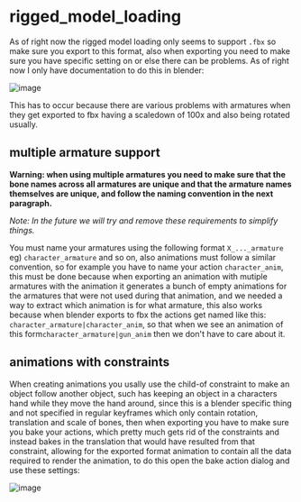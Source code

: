 # rigged_model_loading

As of right now the rigged model loading only seems to support `.fbx` so make sure you export to this format, also when exporting you need to make sure you have specific setting on or else there can be problems. As of right now I only have documentation to do this in blender: 

![image](https://github.com/user-attachments/assets/3b2a745d-437b-46e5-8f8a-90ac8d9cb0f4)

This has to occur because there are various problems with armatures when they get exported to fbx having a scaledown of 100x and also being rotated usually.

## multiple armature support

**Warning: when using multiple armatures you need to make sure that the bone names across all armatures are unique and that the armature names themselves are unique, and follow the naming convention in the next paragraph.**

*Note: In the future we will try and remove these requirements to simplify things.*

You must name your armatures using the following format `X_..._armature` eg) `character_armature` and so on, also animations must follow a similar convention, so for example you have to name your action `character_anim`, this must be done because when exporting an animation with mutiple armatures with the animation it generates a bunch of empty animations for the armatures that were not used during that animation, and we needed a way to extract which animation is for what armature, this also works because when blender exports to fbx the actions get named like this: `character_armature|character_anim`, so that when we see an animation of this form`character_armature|gun_anim` then we don't have to care about it.

## animations with constraints

When creating animations you usally use the child-of constraint to make an object follow another object, such has keeping an object in a characters hand while they move the hand around, since this is a blender specific thing and not specified in regular keyframes which only contain rotation, translation and scale of bones, then when exporting you have to make sure you bake your actions, which pretty much gets rid of the constraints and instead bakes in the translation that would have resulted from that constraint, allowing for the exported format animation to contain all the data required to render the animation, to do this open the bake action dialog and use these settings: 

![image](https://github.com/user-attachments/assets/68de5be2-245a-4d10-86e8-c21645cafc8d)
